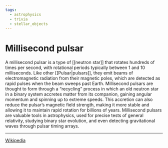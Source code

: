 ```yaml
---
tags:
  - astrophysics
  - trivia
  - stellar_objects
---
```

# Millisecond pulsar
A millisecond pulsar is a type of [[neutron star]] that rotates hundreds of times per second, with rotational periods typically between 1 and 10 milliseconds. Like other [[Pulsar|pulsars]], they emit beams of electromagnetic radiation from their magnetic poles, which are detected as rapid pulses when the beam sweeps past Earth. Millisecond pulsars are thought to form through a “recycling” process in which an old neutron star in a binary system accretes matter from its companion, gaining angular momentum and spinning up to extreme speeds. This accretion can also reduce the pulsar’s magnetic field strength, making it more stable and allowing it to maintain rapid rotation for billions of years. Millisecond pulsars are valuable tools in astrophysics, used for precise tests of general relativity, studying binary star evolution, and even detecting gravitational waves through pulsar timing arrays.

---

[Wikipedia](https://en.wikipedia.org/wiki/Millisecond_pulsar)